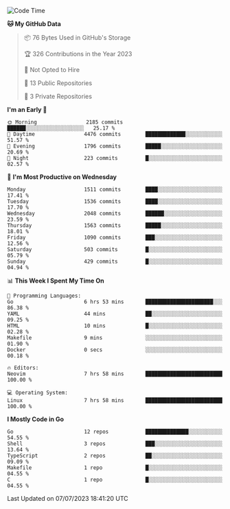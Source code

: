 <!--START_SECTION:waka-->
![Code Time](http://img.shields.io/badge/Code%20Time-64%20hrs%2010%20mins-blue)

**🐱 My GitHub Data** 

> 📦 76 Bytes Used in GitHub's Storage 
 > 
> 🏆 326 Contributions in the Year 2023
 > 
> 🚫 Not Opted to Hire
 > 
> 📜 13 Public Repositories 
 > 
> 🔑 3 Private Repositories 
 > 
**I'm an Early 🐤** 

```text
🌞 Morning                2185 commits        ██████░░░░░░░░░░░░░░░░░░░   25.17 % 
🌆 Daytime                4476 commits        █████████████░░░░░░░░░░░░   51.57 % 
🌃 Evening                1796 commits        █████░░░░░░░░░░░░░░░░░░░░   20.69 % 
🌙 Night                  223 commits         █░░░░░░░░░░░░░░░░░░░░░░░░   02.57 % 
```
📅 **I'm Most Productive on Wednesday** 

```text
Monday                   1511 commits        ████░░░░░░░░░░░░░░░░░░░░░   17.41 % 
Tuesday                  1536 commits        ████░░░░░░░░░░░░░░░░░░░░░   17.70 % 
Wednesday                2048 commits        ██████░░░░░░░░░░░░░░░░░░░   23.59 % 
Thursday                 1563 commits        █████░░░░░░░░░░░░░░░░░░░░   18.01 % 
Friday                   1090 commits        ███░░░░░░░░░░░░░░░░░░░░░░   12.56 % 
Saturday                 503 commits         █░░░░░░░░░░░░░░░░░░░░░░░░   05.79 % 
Sunday                   429 commits         █░░░░░░░░░░░░░░░░░░░░░░░░   04.94 % 
```


📊 **This Week I Spent My Time On** 

```text
💬 Programming Languages: 
Go                       6 hrs 53 mins       ██████████████████████░░░   86.38 % 
YAML                     44 mins             ██░░░░░░░░░░░░░░░░░░░░░░░   09.25 % 
HTML                     10 mins             █░░░░░░░░░░░░░░░░░░░░░░░░   02.28 % 
Makefile                 9 mins              ░░░░░░░░░░░░░░░░░░░░░░░░░   01.90 % 
Docker                   0 secs              ░░░░░░░░░░░░░░░░░░░░░░░░░   00.18 % 

🔥 Editors: 
Neovim                   7 hrs 58 mins       █████████████████████████   100.00 % 

💻 Operating System: 
Linux                    7 hrs 58 mins       █████████████████████████   100.00 % 
```

**I Mostly Code in Go** 

```text
Go                       12 repos            ██████████████░░░░░░░░░░░   54.55 % 
Shell                    3 repos             ███░░░░░░░░░░░░░░░░░░░░░░   13.64 % 
TypeScript               2 repos             ██░░░░░░░░░░░░░░░░░░░░░░░   09.09 % 
Makefile                 1 repo              █░░░░░░░░░░░░░░░░░░░░░░░░   04.55 % 
C                        1 repo              █░░░░░░░░░░░░░░░░░░░░░░░░   04.55 % 
```




 Last Updated on 07/07/2023 18:41:20 UTC
<!--END_SECTION:waka-->
